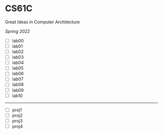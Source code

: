 # CS61C
Great Ideas in Computer Architecture

*Spring 2022*

- [ ] lab00
- [ ] lab01
- [ ] lab02
- [ ] lab03
- [ ] lab04
- [ ] lab05
- [ ] lab06
- [ ] lab07
- [ ] lab08
- [ ] lab09
- [ ] lab10
---
- [ ] proj1
- [ ] proj2
- [ ] proj3
- [ ] proj4